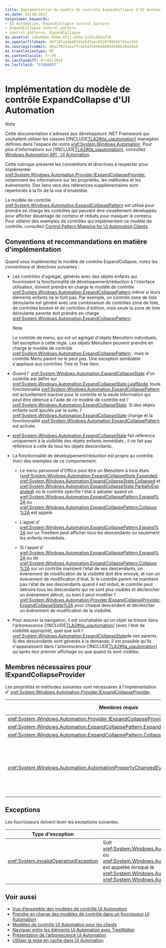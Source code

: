 ```yaml
---
title: Implémentation du modèle de contrôle ExpandCollapse d'UI Automation
ms.date: 03/30/2017
helpviewer_keywords:
- UI Automation, ExpandCollapse control pattern
- ExpandCollapse control pattern
- control patterns, ExpandCollapse
ms.assetid: 1dbabb8c-0d68-47c1-a35e-1c01cb01af26
ms.openlocfilehash: 9477dfa4ab487d1d5d7aec0220f0655b742ec551
ms.sourcegitcommit: d6e27023aeaffc4b5a3cb4b88685018d6284ada4
ms.translationtype: MT
ms.contentlocale: fr-FR
ms.lasthandoff: 07/09/2019
ms.locfileid: "67660857"
---
```

# <a name="implementing-the-ui-automation-expandcollapse-control-pattern"></a>Implémentation du modèle de contrôle ExpandCollapse d'UI Automation

> [!NOTE]
> Cette documentation s'adresse aux développeurs .NET Framework qui souhaitent utiliser les classes [!INCLUDE[TLA2#tla_uiautomation](../../../includes/tla2sharptla-uiautomation-md.md)] managées définies dans l'espace de noms <xref:System.Windows.Automation>. Pour plus d’informations sur [!INCLUDE[TLA2#tla_uiautomation](../../../includes/tla2sharptla-uiautomation-md.md)], consultez [Windows Automation API : UI Automation](https://go.microsoft.com/fwlink/?LinkID=156746).

Cette rubrique présente les conventions et directives à respecter pour implémenter <xref:System.Windows.Automation.Provider.IExpandCollapseProvider>, notamment les informations sur les propriétés, les méthodes et les événements. Des liens vers des références supplémentaires sont répertoriés à la fin de la vue d'ensemble.

Le modèle de contrôle <xref:System.Windows.Automation.ExpandCollapsePattern> est utilisé pour prendre en charge les contrôles qui peuvent être visuellement développés pour afficher davantage de contenu et réduits pour masquer le contenu. Pour obtenir des exemples de contrôles qui implémentent ce modèle de contrôle, consultez [Control Pattern Mapping for UI Automation Clients](../../../docs/framework/ui-automation/control-pattern-mapping-for-ui-automation-clients.md).

<a name="Implementation_Guidelines_and_Conventions"></a>

## <a name="implementation-guidelines-and-conventions"></a>Conventions et recommandations en matière d'implémentation

Quand vous implémentez le modèle de contrôle ExpandCollapse, notez les conventions et directives suivantes :

- Les contrôles d'agrégat, générés avec des objets enfants qui fournissent la fonctionnalité de développement/réduction à l'interface utilisateur, doivent prendre en charge le modèle de contrôle <xref:System.Windows.Automation.ExpandCollapsePattern> même si leurs éléments enfants ne le font pas. Par exemple, un contrôle zone de liste déroulante est généré avec une combinaison de contrôles zone de liste, de contrôles bouton et de contrôles d'édition, mais seule la zone de liste déroulante parente doit prendre en charge <xref:System.Windows.Automation.ExpandCollapsePattern>.

  > [!NOTE]
  > Le contrôle de menu, qui est un agrégat d'objets MenuItem individuels, fait exception à cette règle. Les objets MenuItem peuvent prendre en charge le modèle de contrôle <xref:System.Windows.Automation.ExpandCollapsePattern> , mais le contrôle Menu parent ne le peut pas. Une exception semblable s'applique aux contrôles Tree et Tree Item.

- Quand l' <xref:System.Windows.Automation.ExpandCollapseState> d'un contrôle est défini sur <xref:System.Windows.Automation.ExpandCollapseState.LeafNode>, toute fonctionnalité <xref:System.Windows.Automation.ExpandCollapsePattern> est actuellement inactive pour le contrôle et la seule information qui peut être obtenue à l'aide de ce modèle de contrôle est l' <xref:System.Windows.Automation.ExpandCollapseState>. Si des objets enfants sont ajoutés par la suite, l' <xref:System.Windows.Automation.ExpandCollapseState> change et la fonctionnalité <xref:System.Windows.Automation.ExpandCollapsePattern> est activée.

- <xref:System.Windows.Automation.ExpandCollapseState> fait référence uniquement à la visibilité des objets enfants immédiats ; il ne fait pas référence à celle de tous les objets descendants.

- La fonctionnalité de développement/réduction est propre au contrôle. Voici des exemples de ce comportement.

  - Le menu personnel d'Office peut être un MenuItem à trois états (<xref:System.Windows.Automation.ExpandCollapseState.Expanded>, <xref:System.Windows.Automation.ExpandCollapseState.Collapsed> et <xref:System.Windows.Automation.ExpandCollapseState.PartiallyExpanded>) où le contrôle spécifie l'état à adopter quand un <xref:System.Windows.Automation.ExpandCollapsePattern.Expand%2A> ou <xref:System.Windows.Automation.ExpandCollapsePattern.Collapse%2A> est appelé.

  - L'appel d' <xref:System.Windows.Automation.ExpandCollapsePattern.Expand%2A> sur un TreeItem peut afficher tous les descendants ou seulement les enfants immédiats.

  - Si l'appel d' <xref:System.Windows.Automation.ExpandCollapsePattern.Expand%2A> ou de <xref:System.Windows.Automation.ExpandCollapsePattern.Collapse%2A> sur un contrôle maintient l'état de ses descendants, un événement de modification de la visibilité doit être envoyé, et non un événement de modification d'état. Si le contrôle parent ne maintient pas l'état de ses descendants quand il est réduit, le contrôle peut détruire tous les descendants qui ne sont plus visibles et déclencher un événement détruit, ou bien il peut modifier l' <xref:System.Windows.Automation.Provider.IExpandCollapseProvider.ExpandCollapseState%2A> pour chaque descendant et déclencher un événement de modification de la visibilité.

- Pour assurer la navigation, il est souhaitable qu'un objet se trouve dans l'arborescence [!INCLUDE[TLA2#tla_uiautomation](../../../includes/tla2sharptla-uiautomation-md.md)] (avec l'état de visibilité approprié), quel que soit l' <xref:System.Windows.Automation.ExpandCollapseState>de ses parents. Si des descendants sont générés à la demande, il est possible qu'ils n'apparaissent dans l'arborescence [!INCLUDE[TLA2#tla_uiautomation](../../../includes/tla2sharptla-uiautomation-md.md)] qu'après leur premier affichage ou que quand ils sont visibles.

<a name="Required_Members_for_the_IValueProvider_Interface"></a>

## <a name="required-members-for-iexpandcollapseprovider"></a>Membres nécessaires pour IExpandCollapseProvider

Les propriétés et méthodes suivantes sont nécessaires à l'implémentation d' <xref:System.Windows.Automation.Provider.IExpandCollapseProvider>.

|Membres requis|Type de membre|Notes|
|----------------------|-----------------|-----------|
|<xref:System.Windows.Automation.Provider.IExpandCollapseProvider.ExpandCollapseState%2A>|Propriété|None|
|<xref:System.Windows.Automation.ExpandCollapsePattern.Expand%2A>|Méthode|None|
|<xref:System.Windows.Automation.ExpandCollapsePattern.Collapse%2A>|Méthode|None|
|<xref:System.Windows.Automation.AutomationPropertyChangedEventHandler>|Événement|Aucun événement n'est associé à ce contrôle ; utilisez ce délégué générique.|

<a name="Exceptions"></a>

## <a name="exceptions"></a>Exceptions

Les fournisseurs doivent lever les exceptions suivantes.

|Type d'exception|Condition|
|--------------------|---------------|
|<xref:System.InvalidOperationException>|Soit <xref:System.Windows.Automation.ExpandCollapsePattern.Expand%2A> ou <xref:System.Windows.Automation.ExpandCollapsePattern.Collapse%2A> est appelée lorsque le <xref:System.Windows.Automation.ExpandCollapseState>  =  <xref:System.Windows.Automation.ExpandCollapseState.LeafNode>.|

## <a name="see-also"></a>Voir aussi

- [Vue d’ensemble des modèles de contrôle UI Automation](../../../docs/framework/ui-automation/ui-automation-control-patterns-overview.md)
- [Prendre en charge des modèles de contrôle dans un fournisseur UI Automation](../../../docs/framework/ui-automation/support-control-patterns-in-a-ui-automation-provider.md)
- [Modèles de contrôle UI Automation pour les clients](../../../docs/framework/ui-automation/ui-automation-control-patterns-for-clients.md)
- [Naviguer entre les éléments UI Automation avec TreeWalker](../../../docs/framework/ui-automation/navigate-among-ui-automation-elements-with-treewalker.md)
- [Présentation de l’arborescence UI Automation](../../../docs/framework/ui-automation/ui-automation-tree-overview.md)
- [Utiliser la mise en cache dans UI Automation](../../../docs/framework/ui-automation/use-caching-in-ui-automation.md)
